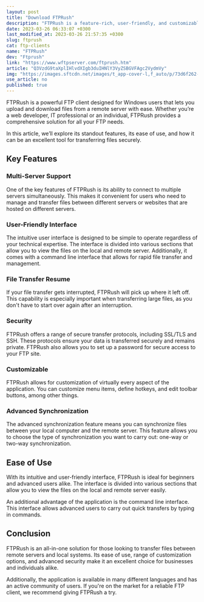 ```yaml
---
layout: post
title: "Download FTPRush"
description: "FTPRush is a feature-rich, user-friendly, and customizable FTP client for Windows that can handle multiple transfers simultaneously with ease."
date: 2023-03-26 06:33:07 +0300
last_modified_at: 2023-03-26 21:57:35 +0300
slug: ftprush
cat: ftp-clients
name: "FTPRush"
dev: "Ftprush"
link: "https://www.wftpserver.com/ftprush.htm"
article: "Q3VzdG9taXplIHlvdXIgb3duIHNlY3VyZSBGVFAgc2VydmVy"
img: "https://images.sftcdn.net/images/t_app-cover-l,f_auto/p/73d6f262-9b37-11e6-890d-00163ec9f5fa/862211444/ftprush-ftprush_screenshot.png"
use_article: no
published: true
---
```



FTPRush is a powerful FTP client designed for Windows users that lets you upload and download files from a remote server with ease. Whether you’re a web developer, IT professional or an individual, FTPRush provides a comprehensive solution for all your FTP needs.

In this article, we’ll explore its standout features, its ease of use, and how it can be an excellent tool for transferring files securely.

## Key Features

### Multi-Server Support

One of the key features of FTPRush is its ability to connect to multiple servers simultaneously. This makes it convenient for users who need to manage and transfer files between different servers or websites that are hosted on different servers.

### User-Friendly Interface

The intuitive user interface is designed to be simple to operate regardless of your technical expertise. The interface is divided into various sections that allow you to view the files on the local and remote server. Additionally, it comes with a command line interface that allows for rapid file transfer and management.

### File Transfer Resume

If your file transfer gets interrupted, FTPRush will pick up where it left off. This capability is especially important when transferring large files, as you don't have to start over again after an interruption.

### Security

FTPRush offers a range of secure transfer protocols, including SSL/TLS and SSH. These protocols ensure your data is transferred securely and remains private. FTPRush also allows you to set up a password for secure access to your FTP site.

### Customizable

FTPRush allows for customization of virtually every aspect of the application. You can customize menu items, define hotkeys, and edit toolbar buttons, among other things.

### Advanced Synchronization

The advanced synchronization feature means you can synchronize files between your local computer and the remote server. This feature allows you to choose the type of synchronization you want to carry out: one-way or two-way synchronization.

## Ease of Use

With its intuitive and user-friendly interface, FTPRush is ideal for beginners and advanced users alike. The interface is divided into various sections that allow you to view the files on the local and remote server easily.

An additional advantage of the application is the command line interface. This interface allows advanced users to carry out quick transfers by typing in commands.

## Conclusion

FTPRush is an all-in-one solution for those looking to transfer files between remote servers and local systems. Its ease of use, range of customization options, and advanced security make it an excellent choice for businesses and individuals alike.

Additionally, the application is available in many different languages and has an active community of users. If you're on the market for a reliable FTP client, we recommend giving FTPRush a try.